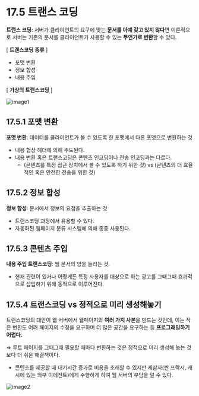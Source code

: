 # 17.5 트랜스 코딩

**트랜스 코딩**: 서버가 클라이언트의 요구에 맞는 **문서를 아예 갖고 있지 않다**면 이론적으로 서버는 기존의 문서를 클라이언트가 사용할 수 있는 **무언가로 변환**할 수 있다.

[ **트랜스코딩 종류** ]

- 포맷 변환
- 정보 합성
- 내용 주입

[ **가상의 트랜스코딩** ]

![image1](image1.png)

## 17.5.1 포맷 변환

**포맷 변환**: 데이터를 클라이언트가 볼 수 있도록 한 포맷에서 다른 포맷으로 변환하는 것

- 내용 협상 헤더에 의해 주도된다.
- 내용 변환 혹은 트랜스코딩은 콘텐츠 인코딩이나 전송 인코딩과는 다르다.
    - (콘텐츠를 특정 접근 장치에서 볼 수 있도록 하기 위한 것) vs (콘텐츠의 더 효율적인 혹은 안전한 전송을 위한 것)
    

## 17.5.2 정보 합성

**정보 합성**: 문서에서 정보의 요점을 추출하는 것

- 트랜스코딩 과정에서 유용할 수 있다.
- 자동화된 웸페이지 분류 시스템에 의해 종종 사용된다.

## 17.5.3 콘텐츠 주입

**내용 주입 트랜스코딩**: 웹 문서의 양을 늘리는 것.

- 현재 관련이 있거나 어떻게든 특정 사용자를 대상으로 하는 광고를 그때그때 효과적으로 삽입하기 위해 동적으로 이루어진다.

## 17.5.4 트랜스코딩 vs 정적으로 미리 생성해놓기

트랜스코딩의 대안이 웹 서버에서 웹페이지의 **여러 가지 사본**을 만드는 것인데, 이는 작은 변환도 여러 페이지의 수정을 요구하며 더 많은 공간을 요구하는 등 **프로그래밍하기 어렵다.**

⇒ 루트 페이지를 그때그때 필요할 때마다 변환하는 것은 정적으로 미리 생성해 놓는 것보다 더 쉬운 해결책이다.

- 콘텐츠를 제공할 때 대기시간 증가로 비용을 초래할 수 있지만 제삼자(싼 프락시, 캐시에 있는 외부 이에전트)에게 수행하게 하여 웹 서버의 부담을 덜 수 있다.

![image2](image2.png)

